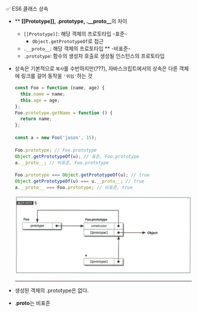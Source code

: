 ✅ ES6 클래스 상속

- \*\* <b>[[Prototype]], .prototype, .\_\_proto\_\_</b>의 차이

  - `[[Prototype]]`: 해당 객체의 프로토타입 -표준-
    - `Object.getPrototypeOf`로 접근
  - `.__proto__`: 해당 객체의 프로토타입 \*\* -비표준-
  - `.prototype`: 함수의 생성차 호출로 생성될 인스턴스의 프로토타입

- 상속은 기본적으로 `복사`를 수반하지만(???), 자바스크립트에서의 상속은 다른 객체에 링크를 걸어 동작을 `'위임'`하는 것

  ```javascript
  const Foo = function (name, age) {
    this.name = name;
    this.age = age;
  };
  Foo.prototype.getName = function () {
    return name;
  };

  const a = new Foo('jason', 15);

  Foo.prototype; // Foo.prototype
  Object.getPrototypeOf(u); // 표준, Foo.prototype
  a.__proto__; // 비표준, Foo.prototype

  Foo.prototype === Object.getPrototypeOf(u); // true
  Object.getPrototypeOf(u) === u.__proto__; // true
  a.__proto__ === Foo.prototype; // 비표준, true
  ```

  ![extends](/resources/extends.png)

  <hr />

- 생성된 객체의 .prototype은 없다.
- .**proto**는 비표준
